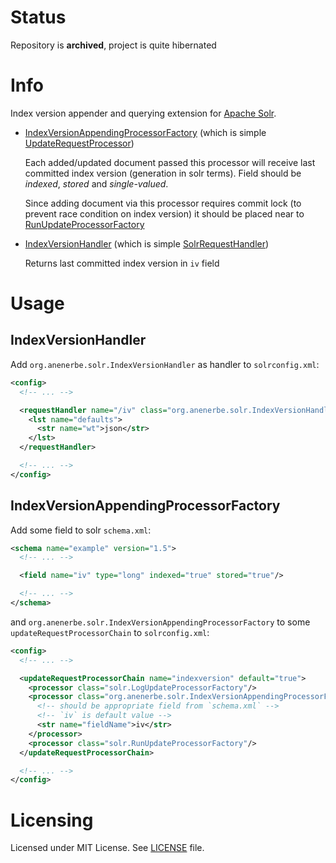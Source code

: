 # Status

Repository is **archived**, project is quite hibernated

# Info

Index version appender and querying extension for [Apache Solr][solr].

- [IndexVersionAppendingProcessorFactory](src/main/java/org/anenerbe/solr/IndexVersionAppendingProcessorFactory.java) (which is simple [UpdateRequestProcessor][solr-urp])

  Each added/updated document passed this processor will receive last committed index version (generation in solr terms).
  Field should be _indexed_, _stored_ and _single-valued_.

  Since adding document via this processor requires commit lock (to prevent race condition on index version)
  it should be placed near to [RunUpdateProcessorFactory][solr-rup-urp]

- [IndexVersionHandler](src/main/java/org/anenerbe/solr/IndexVersionHandler.java) (which is simple [SolrRequestHandler][solr-rh])

  Returns last committed index version in `iv` field


[solr]: http://lucene.apache.org/
[solr-urp]: https://github.com/apache/lucene-solr/blob/trunk/solr/core/src/java/org/apache/solr/update/processor/UpdateRequestProcessor.java
[solr-rup-urp]: https://github.com/apache/lucene-solr/blob/trunk/solr/core/src/java/org/apache/solr/update/processor/RunUpdateProcessorFactory.java
[solr-rh]: https://github.com/apache/lucene-solr/blob/trunk/solr/core/src/java/org/apache/solr/request/SolrRequestHandler.java

# Usage

## IndexVersionHandler

Add `org.anenerbe.solr.IndexVersionHandler` as handler to `solrconfig.xml`:

```xml
<config>
  <!-- ... -->

  <requestHandler name="/iv" class="org.anenerbe.solr.IndexVersionHandler">
    <lst name="defaults">
      <str name="wt">json</str>
    </lst>
  </requestHandler>

  <!-- ... -->
</config>
```

## IndexVersionAppendingProcessorFactory

Add some field to solr `schema.xml`:

```xml
<schema name="example" version="1.5">
  <!-- ... -->

  <field name="iv" type="long" indexed="true" stored="true"/>

  <!-- ... -->
</schema>
```

and `org.anenerbe.solr.IndexVersionAppendingProcessorFactory` to some `updateRequestProcessorChain` to `solrconfig.xml`:

```xml
<config>
  <!-- ... -->

  <updateRequestProcessorChain name="indexversion" default="true">
    <processor class="solr.LogUpdateProcessorFactory"/>
    <processor class="org.anenerbe.solr.IndexVersionAppendingProcessorFactory">
      <!-- should be appropriate field from `schema.xml` -->
      <!-- `iv` is default value -->
      <str name="fieldName">iv</str>
    </processor>
    <processor class="solr.RunUpdateProcessorFactory"/>
  </updateRequestProcessorChain>

  <!-- ... -->
</config>
```

# Licensing

Licensed under MIT License. See [LICENSE](LICENSE) file.

